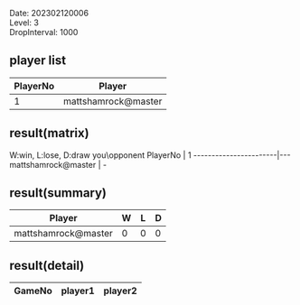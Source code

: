 Date: 202302120006  
Level: 3  
DropInterval: 1000  
## player list
PlayerNo  |  Player
----------|---------------------
1         |  mattshamrock@master
## result(matrix)
W:win, L:lose, D:draw
you\opponent PlayerNo  |  1
-----------------------|---
mattshamrock@master    |  -
## result(summary)
Player               |  W  |  L  |  D
---------------------|-----|-----|---
mattshamrock@master  |  0  |  0  |  0
## result(detail)
GameNo  |  player1  |  player2
--------|-----------|---------
